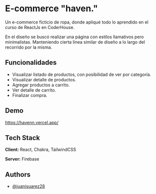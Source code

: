 
# E-commerce "haven."

Un e-commerce ficticio de ropa, donde apliqué todo lo aprendido en el curso de ReactJs en CoderHouse. 

En el diseño se buscó realizar una página con estilos llamativos pero minimalistas. Manteniendo cierta línea similar de diseño a lo largo del recorrido por la misma.


## Funcionalidades

- Visualizar listado de productos, con posibilidad de ver por categoría.
- Visualizar detalle de productos.
- Agregar productos a carrito.
- Ver detalle de carrito.
- Finalizar compra.



## Demo

https://havenn.vercel.app/


## Tech Stack

**Client:** React, Chakra, TailwindCSS

**Server:** Firebase


## Authors

- [@juanisuarez28](https://github.com/juanisuarez28)


